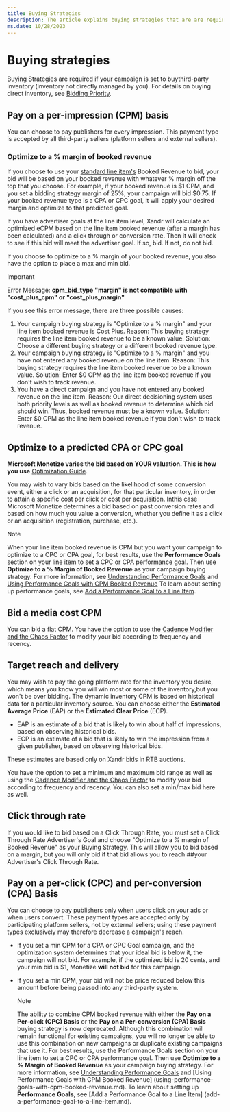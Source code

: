 ```yaml
---
title: Buying Strategies
description: The article explains buying strategies that are are required if your campaign is set to buy third-party inventory (inventory not directly managed by you).
ms.date: 10/28/2023
---
```


# Buying strategies

Buying Strategies are required if your campaign is set to buythird-party inventory (inventory not directly managed by you). For details on buying direct inventory, see
[Bidding Priority](bidding-priority.md).

## Pay on a per-impression (CPM) basis

You can choose to pay publishers for every impression. This payment type is accepted by all third-party sellers (platform sellers and external sellers).

### Optimize to a % margin of booked revenue

If you choose to use your [standard line item's](create-a-standard-line-item.md) Booked Revenue to bid, your bid will be based on your booked revenue with whatever % margin off the top that you choose. For example, if your booked revenue is $1 CPM, and you set a bidding strategy margin of 25%, your campaign will bid $0.75. If your booked revenue type is a CPA or CPC goal, it will apply your desired margin and optimize to that predicted goal.

If you have advertiser goals at the line item level, Xandr will calculate an optimized eCPM based on the line item booked revenue (after a margin has been calculated) and a
click through or conversion rate. Then it will check to see if this bid will meet the advertiser goal. If so, bid. If not, do not bid.

If you choose to optimize to a % margin of your booked revenue, you also have the option to place a max and min bid.

> [!IMPORTANT]
> Error Message: **cpm_bid_type "margin" is not compatible with "cost_plus_cpm" or "cost_plus_margin"**
>
> If you see this error message, there are three possible causes:
   >
   > 1. Your campaign buying strategy is "Optimize to a % margin" and your line item booked revenue is Cost Plus.
   > Reason: This buying strategy requires the line item booked revenue to be a known value.
   > Solution: Choose a different buying strategy or a different booked revenue type.
   > 2. Your campaign buying strategy is "Optimize to a % margin" and you have not entered any booked revenue on the line item.
   > Reason: This buying strategy requires the line item booked revenue to be a known value.
   > Solution: Enter $0 CPM as the line item booked revenue if you don't wish to track revenue.
   > 3. You have a direct campaign and you have not entered any booked revenue on the line item.
   > Reason: Our direct decisioning system uses both priority levels as well as booked revenue to determine which bid should win. Thus, booked revenue must be a known value.
   > Solution: Enter $0 CPM as the line item booked revenue if you don't wish to track revenue.

## Optimize to a predicted CPA or CPC goal

**Microsoft Monetize varies the bid based on YOUR valuation. This is how you use** [Optimization Guide](optimization-guide.md).

You may wish to vary bids based on the likelihood of some conversion event, either a click or an acquisition, for that particular inventory, in order to attain a specific cost per click or cost per acquisition. Inthis case Microsoft Monetize determines a bid based on past conversion rates and based on how much you value a conversion,
whether you define it as a click or an acquisition (registration, purchase, etc.).

> [!NOTE]
> When your line item booked revenue is CPM but you want your campaign to optimize to a CPC or CPA goal, for best results, use the **Performance Goals** section on your line item to set a CPC or CPA performance goal. Then use **Optimize to a % Margin of Booked Revenue** as your campaign buying strategy. For more information, see
> [Understanding Performance Goals](understanding-performance-goals.md) and [Using Performance Goals with CPM Booked Revenue](using-performance-goals-with-cpm-booked-revenue.md)
> To learn about setting up performance goals, see [Add a Performance Goal to a Line Item](add-a-performance-goal-to-a-line-item.md).

## Bid a media cost CPM

You can bid a flat CPM. You have the option to use the [Cadence Modifier and the Chaos Factor](cadence-modifier-and-the-chaos-factor.md) to modify your bid according to frequency and recency.

## Target reach and delivery

You may wish to pay the going platform rate for the inventory you desire, which means you know you will win most or some of the inventory,but you won't be over bidding. The dynamic inventory CPM is based on historical data for a particular inventory source. You can choose either the **Estimated Average Price** (EAP) or the **Estimated Clear Price**
(ECP).

- EAP is an estimate of a bid that is likely to win about half of impressions, based on observing historical bids.
- ECP is an estimate of a bid that is likely to win the impression from a given publisher, based on observing historical bids.

These estimates are based only on Xandr bids in RTB auctions.

You have the option to set a minimum and maximum bid range as well as using the [Cadence Modifier and the Chaos Factor](cadence-modifier-and-the-chaos-factor.md) to modify your
bid according to frequency and recency. You can also set a min/max bid here as well.

## Click through rate

If you would like to bid based on a Click Through Rate, you must set a Click Through Rate Advertiser's Goal and choose "Optimize to a % margin of Booked Revenue" as your Buying Strategy. This will allow you to bid based on a margin, but you will only bid if that bid allows you to reach ##your Advertiser's Click Through Rate.

## Pay on a per-click (CPC) and per-conversion (CPA) Basis

You can choose to pay publishers only when users click on your ads or when users convert. These payment types are accepted only by participating platform sellers, not by external sellers; using these payment types exclusively may therefore decrease a campaign's reach.

- If you set a min CPM for a CPA or CPC Goal campaign, and the optimization system determines that your ideal bid is below it, the campaign will not bid. For example, if the optimized bid is 20 cents, and your min bid is $1, Monetize **will not bid** for this campaign.
- If you set a min CPM, your bid will not be price reduced below this amount before being passed into any third-party system.

   > [!NOTE]
   > The ability to combine CPM booked revenue with either the **Pay on a Per-click (CPC) Basis** or the **Pay on a Per-conversion (CPA) Basis** buying strategy is now
   > deprecated. Although this combination will remain functional for existing campaigns, you will no longer be able to use this combination on new campaigns or duplicate
   > existing campaigns that use it. For best results, use the Performance Goals section on your line item to set a CPC or CPA performance goal. Then use **Optimize to a %
   > Margin of Booked Revenue** as your campaign buying strategy.
   > For more information, see [Understanding Performance Goals](understanding-performance-goals.md) and [Using Performance Goals with CPM Booked Revenue]
   > (using-performance-goals-with-cpm-booked-revenue.md). To learn about setting up **Performance Goals**, see [Add a Performance Goal to a Line Item]
   > (add-a-performance-goal-to-a-line-item.md).

